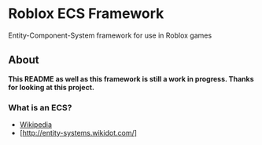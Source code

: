# Roblox ECS Framework
Entity-Component-System framework for use in Roblox games

## About

**This README as well as this framework is still a work in progress. Thanks for looking at this project.**

### What is an ECS?

* [Wikipedia](https://en.wikipedia.org/wiki/Entity%E2%80%93component%E2%80%93system)
* [http://entity-systems.wikidot.com/]

